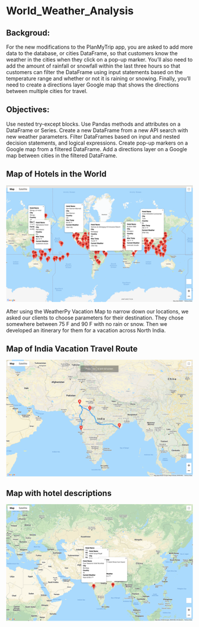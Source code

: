 # World_Weather_Analysis

## Backgroud: 
For the new modifications to the PlanMyTrip app, you are asked to add more data to the database, or cities DataFrame, so that customers know the weather in the cities when they click on a pop-up marker. You’ll also need to add the amount of rainfall or snowfall within the last three hours so that customers can filter the DataFrame using input statements based on the temperature range and whether or not it is raining or snowing. Finally, you’ll need to create a directions layer Google map that shows the directions between multiple cities for travel.

## Objectives:
Use nested try-except blocks.
Use Pandas methods and attributes on a DataFrame or Series.
Create a new DataFrame from a new API search with new weather parameters.
Filter DataFrames based on input and nested decision statements, and logical expressions.
Create pop-up markers on a Google map from a filtered DataFrame.
Add a directions layer on a Google map between cities in the filtered DataFrame.

## Map of Hotels in the World
![WeatherPy_vacation_map](/Challenge/WeatherPy_vacation_map.png)

After using the WeatherPy Vacation Map to narrow down our locations, we asked our clients to choose parameters for their destination. They chose somewhere between 75 F and 90 F with no rain or snow. Then we developed an itinerary for them for a vacation across North India. 

## Map of India Vacation Travel Route
![WeatherPy_travel_map](/Challenge/WeatherPy_travel_map.png)

## Map with hotel descriptions
![WeatherPy_travel_map_markers](/Challenge/WeatherPy_travel_map_markers.png)
